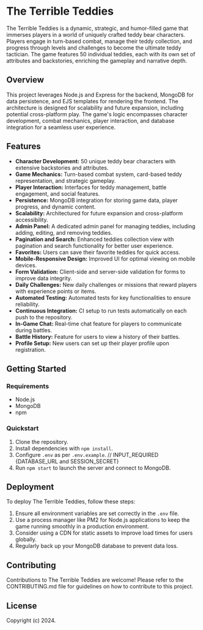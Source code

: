 # The Terrible Teddies

The Terrible Teddies is a dynamic, strategic, and humor-filled game that immerses players in a world of uniquely crafted teddy bear characters. Players engage in turn-based combat, manage their teddy collection, and progress through levels and challenges to become the ultimate teddy tactician. The game features 50 individual teddies, each with its own set of attributes and backstories, enriching the gameplay and narrative depth.

## Overview

This project leverages Node.js and Express for the backend, MongoDB for data persistence, and EJS templates for rendering the frontend. The architecture is designed for scalability and future expansion, including potential cross-platform play. The game's logic encompasses character development, combat mechanics, player interaction, and database integration for a seamless user experience.

## Features

- **Character Development:** 50 unique teddy bear characters with extensive backstories and attributes.
- **Game Mechanics:** Turn-based combat system, card-based teddy representation, and strategic gameplay.
- **Player Interaction:** Interfaces for teddy management, battle engagement, and social features.
- **Persistence:** MongoDB integration for storing game data, player progress, and dynamic content.
- **Scalability:** Architectured for future expansion and cross-platform accessibility.
- **Admin Panel:** A dedicated admin panel for managing teddies, including adding, editing, and removing teddies.
- **Pagination and Search:** Enhanced teddies collection view with pagination and search functionality for better user experience.
- **Favorites:** Users can save their favorite teddies for quick access.
- **Mobile-Responsive Design:** Improved UI for optimal viewing on mobile devices.
- **Form Validation:** Client-side and server-side validation for forms to improve data integrity.
- **Daily Challenges:** New daily challenges or missions that reward players with experience points or items.
- **Automated Testing:** Automated tests for key functionalities to ensure reliability.
- **Continuous Integration:** CI setup to run tests automatically on each push to the repository.
- **In-Game Chat:** Real-time chat feature for players to communicate during battles.
- **Battle History:** Feature for users to view a history of their battles.
- **Profile Setup:** New users can set up their player profile upon registration.

## Getting Started

### Requirements

- Node.js
- MongoDB
- npm

### Quickstart

1. Clone the repository.
2. Install dependencies with `npm install`.
3. Configure `.env` as per `.env.example`. // INPUT_REQUIRED {DATABASE_URL and SESSION_SECRET}
4. Run `npm start` to launch the server and connect to MongoDB.

## Deployment

To deploy The Terrible Teddies, follow these steps:

1. Ensure all environment variables are set correctly in the `.env` file.
2. Use a process manager like PM2 for Node.js applications to keep the game running smoothly in a production environment.
3. Consider using a CDN for static assets to improve load times for users globally.
4. Regularly back up your MongoDB database to prevent data loss.

## Contributing

Contributions to The Terrible Teddies are welcome! Please refer to the CONTRIBUTING.md file for guidelines on how to contribute to this project.

## License

Copyright (c) 2024.